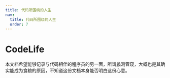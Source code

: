 ```yaml
---
title: 代码所围绕的人生
nav:
  title: 代码所围绕的人生
  order: 7
---
```


# CodeLife

本文档希望能够记录与代码相伴的程序员的另一面，所谓蠡测管窥，大概也是其确实能成为食粮的原因，不知道这份文档本身能否明白这份心意。
